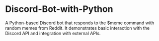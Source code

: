 # Discord-Bot-with-Python
A Python-based Discord bot that responds to the $meme command with random memes from Reddit. It demonstrates basic interaction with the Discord API and integration with external APIs.
